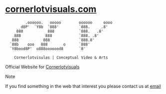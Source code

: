 # [cornerlotvisuals.com](cornerlotvisuals.com)

             .oooooo.   ooooo        oooooo     oooo 
           d8P'  `Y8b  `888'         `888.     .8'  
         888           888           `888.   .8'   
        888           888            `888. .8'    
       888           888             `888.8'     
      `88b    ooo   888       o      `888'      
      `Y8bood8P'  o888ooooood8       `8' 
      
        Cornerlotvisulas | Conceptual Video & Arts
      
   Official Website for [Cornerlotvisuals](cornerlotvisuals.com)

> [!NOTE]
> If you find something in the web that interest you please contact us at [email](mailto:cornerlotvisuals@gmail.com)
